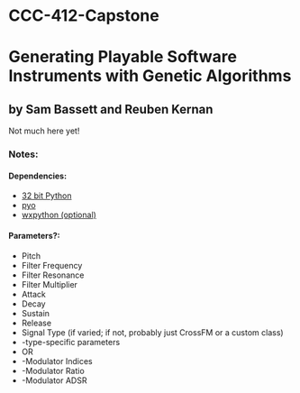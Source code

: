 # CCC-412-Capstone
<h1>Generating Playable Software Instruments with Genetic Algorithms</h1>
<h2>by Sam Bassett and Reuben Kernan</h2>
<p>Not much here yet!</p>
<h3>Notes:</h3>
<h4>Dependencies:</h4>
<ul>
<li><a href="https://sourceforge.net/projects/winpython/files/WinPython_3.6/3.6.3.0/WinPython-32bit-3.6.3.0Qt5.exe/download">32 bit Python</a></li>
  <li><a href="http://ajaxsoundstudio.com/downloads/pyo_0.8.9_py3.6_setup.exe">pyo</a></li>
  <li><a href="https://www.wxpython.org/pages/downloads/">wxpython (optional)</a></li>
</ul>

<h4>Parameters?:</h4>
<ul>
  <li>Pitch</li>
<li>Filter Frequency</li>
<li>Filter Resonance</li>
<li>Filter Multiplier</li>
<li>Attack</li>
<li>Decay</li>
<li>Sustain</li>
<li>Release</li>
<li>Signal Type (if varied; if not, probably just CrossFM or a custom class)</li>
<li>-type-specific parameters</li>
<li>OR</li>
<li>-Modulator Indices</li>
<li>-Modulator Ratio</li>
<li>-Modulator ADSR</li>
</ul>
